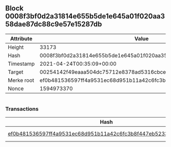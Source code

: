 ## Block 0008f3bf0d2a31814e655b5de1e645a01f020aa358dae87dc88c9e57e15287db

Attribute | Value
--- | ---
Height | 33173
Hash | 0008f3bf0d2a31814e655b5de1e645a01f020aa358dae87dc88c9e57e15287db
Timestamp | 2021-04-24T00:35:09+00:00
Target | 00254142f49eaaa504dc75712e8378ad5316cbcead634704b3734b6271167cc4
Merke root | ef0b481536597ff4a9531ec68d951b11a42c6fc3b8f447eb5233763fd0ebbe37
Nonce | 1594973370

```

```

### Transactions

Hash | Amount
--- | ---
[ef0b481536597ff4a9531ec68d951b11a42c6fc3b8f447eb5233763fd0ebbe37](ef0b481536597ff4a9531ec68d951b11a42c6fc3b8f447eb5233763fd0ebbe37.md) | 10.00000000 SKEPTI 

